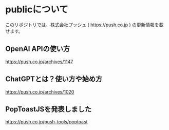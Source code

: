 # publicについて
このリポジトリでは、株式会社プッシュ ( https://push.co.jp ) の更新情報を載せます。

## OpenAI APIの使い方
https://push.co.jp/archives/1147

## ChatGPTとは？使い方や始め方
https://push.co.jp/archives/1020

## PopToastJSを発表しました
https://push.co.jp/push-tools/poptoast
